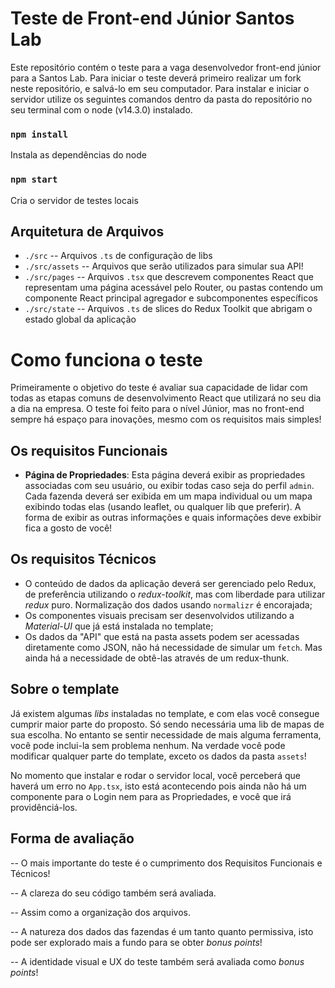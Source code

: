 # Teste de Front-end Júnior Santos Lab

Este repositório contém o teste para a vaga desenvolvedor front-end júnior para a Santos Lab. Para iniciar o teste deverá primeiro realizar um fork neste repositório, e salvá-lo em seu computador. Para instalar e iniciar o servidor utilize os seguintes comandos dentro da pasta do repositório no seu terminal com o node (v14.3.0) instalado.

### `npm install`

Instala as dependências do node

### `npm start`

Cria o servidor de testes locais

## Arquitetura de Arquivos

 - `./src` -- Arquivos `.ts` de configuração de libs
 - `./src/assets` -- Arquivos que serão utilizados para simular sua API!
 - `./src/pages` -- Arquivos `.tsx` que descrevem componentes React que representam uma página acessável pelo Router, ou pastas contendo um componente React principal agregador e subcomponentes específicos
 - `./src/state` -- Arquivos `.ts` de slices do Redux Toolkit que abrigam o estado global da aplicação

# Como funciona o teste

Primeiramente o objetivo do teste é avaliar sua capacidade de lidar com todas as etapas comuns de desenvolvimento React que utilizará no seu dia a dia na empresa. O teste foi feito para o nível Júnior, mas no front-end sempre há espaço para inovações, mesmo com os requisitos mais simples!

## Os requisitos Funcionais

 - **Página de Propriedades**: Esta página deverá exibir as propriedades associadas com seu usuário, ou exibir todas caso seja do perfil `admin`. Cada fazenda deverá ser exibida em um mapa individual ou um mapa exibindo todas elas (usando leaflet, ou qualquer lib que preferir). A forma de exibir as outras informações e quais informações deve exbibir fica a gosto de você! 

## Os requisitos Técnicos

 - O conteúdo de dados da aplicação deverá ser gerenciado pelo Redux, de preferência utilizando o *redux-toolkit*, mas com liberdade para utilizar *redux* puro. Normalização dos dados usando `normalizr` é encorajada;
 - Os componentes visuais precisam ser desenvolvidos utilizando a *Material-UI* que já está instalada no template;
 - Os dados da "API" que está na pasta assets podem ser acessadas diretamente como JSON, não há necessidade de simular um `fetch`. Mas ainda há a necessidade de obtê-las através de um redux-thunk.
 
## Sobre o template

Já existem algumas *libs* instaladas no template, e com elas você consegue cumprir maior parte do proposto. Só sendo necessária uma lib de mapas de sua escolha. No entanto se sentir necessidade de mais alguma ferramenta, você pode inclui-la sem problema nenhum. Na verdade você pode modificar qualquer parte do template, exceto os dados da pasta `assets`!

No momento que instalar e rodar o servidor local, você perceberá que haverá um erro no `App.tsx`, isto está acontecendo pois ainda não há um componente para o Login nem para as Propriedades, e você que irá providênciá-los.

## Forma de avaliação

-- O mais importante do teste é o cumprimento dos Requisitos Funcionais e Técnicos!

-- A clareza do seu código também será avaliada.

-- Assim como a organização dos arquivos.

-- A natureza dos dados das fazendas é um tanto quanto permissiva, isto pode ser explorado mais a fundo para se obter *bonus points*!

-- A identidade visual e UX do teste também será avaliada como *bonus points*!

 

 
